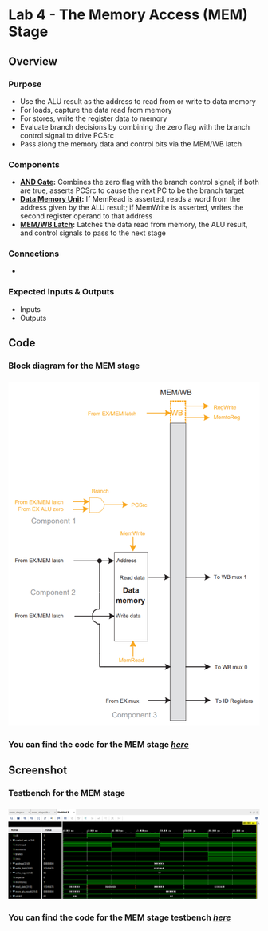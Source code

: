# Lab 4 - The Memory Access (MEM) Stage 

## Overview
### Purpose
- Use the ALU result as the address to read from or write to data memory
- For loads, capture the data read from memory
- For stores, write the register data to memory
- Evaluate branch decisions by combining the zero flag with the branch control signal to drive PCSrc
- Pass along the memory data and control bits via the MEM/WB latch
### Components
- [**AND Gate**](https://github.com/fctanglao/ComputerArchitectureLabs/blob/main/Lab%204/and_gate.v)**:** Combines the zero flag with the branch control signal; if both are true, asserts PCSrc to cause the next PC to be the branch target
- [**Data Memory Unit**](https://github.com/fctanglao/ComputerArchitectureLabs/blob/main/Lab%204/data_memory.v)**:** If MemRead is asserted, reads a word from the address given by the ALU result; if MemWrite is asserted, writes the second register operand to that address
- [**MEM/WB Latch**](https://github.com/fctanglao/ComputerArchitectureLabs/blob/main/Lab%204/mem_wb_latch.v)**:** Latches the data read from memory, the ALU result, and control signals to pass to the next stage
### Connections
- 
### Expected Inputs & Outputs
- Inputs
- Outputs

## Code
### Block diagram for the MEM stage
### ![Block diagram](https://github.com/fctanglao/ComputerArchitectureLabs/blob/main/Lab%204/mem%20stage%20block%20diagram.png)
### You can find the code for the MEM stage [*here*](https://github.com/fctanglao/ComputerArchitectureLabs/blob/main/Lab%204/mem_stage.v)

## Screenshot
### Testbench for the MEM stage
### ![Testbench](https://github.com/fctanglao/ComputerArchitectureLabs/blob/main/Lab%204/mem%20stage%20testbench.png)
### You can find the code for the MEM stage testbench [*here*](https://github.com/fctanglao/ComputerArchitectureLabs/blob/main/Lab%204/mem_stage_tb.v)
